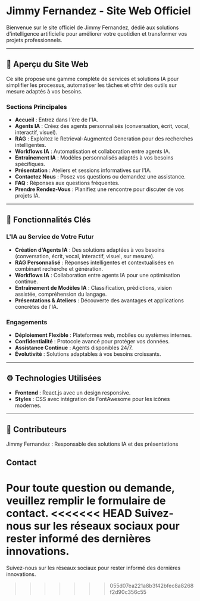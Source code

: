 # Jimmy Fernandez - Site Web Officiel

Bienvenue sur le site officiel de Jimmy Fernandez, dédié aux solutions d'intelligence artificielle pour améliorer votre quotidien et transformer vos projets professionnels.

---

## 🌟 **Aperçu du Site Web**

Ce site propose une gamme complète de services et solutions IA pour simplifier les processus, automatiser les tâches et offrir des outils sur mesure adaptés à vos besoins.

### **Sections Principales**
- **Accueil** : Entrez dans l'ère de l'IA.
- **Agents IA** : Créez des agents personnalisés (conversation, écrit, vocal, interactif, visuel).
- **RAG** : Exploitez le Retrieval-Augmented Generation pour des recherches intelligentes.
- **Workflows IA** : Automatisation et collaboration entre agents IA.
- **Entraînement IA** : Modèles personnalisés adaptés à vos besoins spécifiques.
- **Présentation** : Ateliers et sessions informatives sur l'IA.
- **Contactez Nous** : Posez vos questions ou demandez une assistance.
- **FAQ** : Réponses aux questions fréquentes.
- **Prendre Rendez-Vous** : Planifiez une rencontre pour discuter de vos projets IA.

---

## 🔑 **Fonctionnalités Clés**

### **L'IA au Service de Votre Futur**
- **Création d'Agents IA** : Des solutions adaptées à vos besoins (conversation, écrit, vocal, interactif, visuel, sur mesure).
- **RAG Personnalisé** : Réponses intelligentes et contextualisées en combinant recherche et génération.
- **Workflows IA** : Collaboration entre agents IA pour une optimisation continue.
- **Entraînement de Modèles IA** : Classification, prédictions, vision assistée, compréhension du langage.
- **Présentations & Ateliers** : Découverte des avantages et applications concrètes de l'IA.

### **Engagements**
- **Déploiement Flexible** : Plateformes web, mobiles ou systèmes internes.
- **Confidentialité** : Protocole avancé pour protéger vos données.
- **Assistance Continue** : Agents disponibles 24/7.
- **Évolutivité** : Solutions adaptables à vos besoins croissants.

---

## ⚙️ **Technologies Utilisées**
- **Frontend** : React.js avec un design responsive.
- **Styles** : CSS avec intégration de FontAwesome pour les icônes modernes.

---

## 🤝 **Contributeurs**
Jimmy Fernandez : Responsable des solutions IA et des présentations

## **Contact**
Pour toute question ou demande, veuillez remplir le formulaire de contact.
<<<<<<< HEAD
Suivez-nous sur les réseaux sociaux pour rester informé des dernières innovations.
=======
Suivez-nous sur les réseaux sociaux pour rester informé des dernières innovations.
>>>>>>> 055d07ea221a8b3f42bfec8a8268f2d90c356c55
